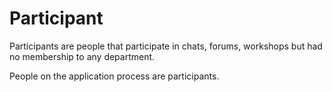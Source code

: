 # Participant

Participants are people that participate in chats, forums, workshops but had no membership to any department.&#x20;

People on the application process are participants.&#x20;

